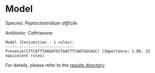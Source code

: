 
# Model

Species: *Peptoclostridium difficile*

Antibiotic: Ceftriaxone

```
Model (Conjunction - 1 rules):
------------------------------
Presence(CTTCATTTAAGATGCTAACTTCAATGGCAGC) [Importance: 1.00, 22 equivalent rules]

```

For details, please refer to the [results directory](../../../../../results/scm_b/peptoclostridium%20difficile/ceftriaxone/repeat_4/).

